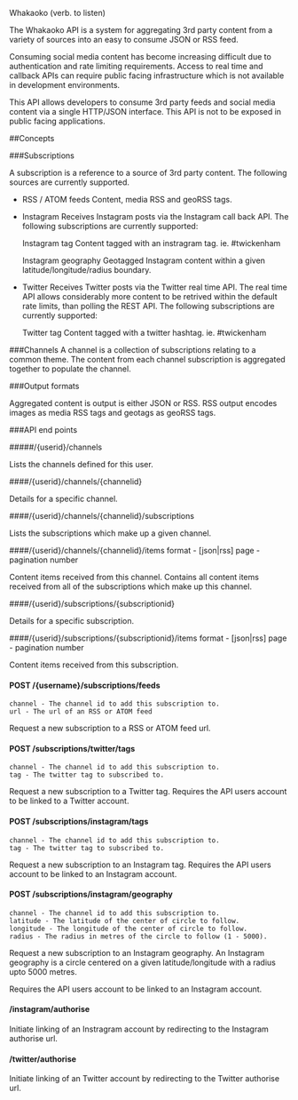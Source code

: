 Whakaoko (verb. to listen)

The Whakaoko API is a system for aggregating 3rd party content from a variety of sources into an easy to consume JSON or RSS feed.

Consuming social media content has become increasing difficult due to authentication and rate limiting requirements. 
Access to real time and callback APIs can require public facing infrastructure which is not available in development environments.

This API allows developers to consume 3rd party feeds and social media content via a single HTTP/JSON interface.
This API is not to be exposed in public facing applications.


##Concepts

###Subscriptions

A subscription is a reference to a source of 3rd party content.
The following sources are currently supported.

- RSS / ATOM feeds
Content, media RSS and geoRSS tags.

- Instagram
Receives Instagram posts via the Instagram call back API.
The following subscriptions are currently supported:

	Instagram tag
	Content tagged with an instragram tag. ie. #twickenham 

	Instagram geography	
	Geotagged Instagram content within a given latitude/longitude/radius boundary.


- Twitter
Receives Twitter posts via the Twitter real time API.
The real time API allows considerably more content to be retrived within the default rate limits, than polling the REST API.
The following subscriptions are currently supported:

	Twitter tag
	Content tagged with a twitter hashtag. ie. #twickenham


###Channels
A channel is a collection of subscriptions relating to a common theme.
The content from each channel subscription is aggregated together to populate the channel.


###Output formats

Aggregated content is output is either JSON or RSS.
RSS output encodes images as media RSS tags and geotags as geoRSS tags.


###API end points

#####/{userid}/channels

Lists the channels defined for this user.


####/{userid}/channels/{channelid}

Details for a specific channel.


####/{userid}/channels/{channelid}/subscriptions

Lists the subscriptions which make up a given channel.


####/{userid}/channels/{channelid}/items
	format - [json|rss]
	page - pagination number
	
Content items received from this channel. Contains all content items 
received from all of the subscriptions which make up this channel.


####/{userid}/subscriptions/{subscriptionid}

Details for a specific subscription.


####/{userid}/subscriptions/{subscriptionid}/items
	format - [json|rss]
	page - pagination number

Content items received from this subscription.


#### POST /{username}/subscriptions/feeds
	channel - The channel id to add this subscription to.
	url - The url of an RSS or ATOM feed
	
Request a new subscription to a RSS or ATOM feed url.

#### POST /subscriptions/twitter/tags
	channel - The channel id to add this subscription to.
	tag - The twitter tag to subscribed to.
	
Request a new subscription to a Twitter tag.
Requires the API users account to be linked to a Twitter account.


#### POST /subscriptions/instagram/tags
	channel - The channel id to add this subscription to.
	tag - The twitter tag to subscribed to.
	
Request a new subscription to an Instagram tag.
Requires the API users account to be linked to an Instagram account.

	
#### POST /subscriptions/instagram/geography	
	channel - The channel id to add this subscription to.
	latitude - The latitude of the center of circle to follow.
	longitude - The longitude of the center of circle to follow.
	radius - The radius in metres of the circle to follow (1 - 5000).

Request a new subscription to an Instagram geography. An Instagram geography is a circle
centered on a given latitude/longitude with a radius upto 5000 metres.

Requires the API users account to be linked to an Instagram account.


#### /instagram/authorise
	
Initiate linking of an Instragram account by redirecting to the Instagram authorise url.


#### /twitter/authorise

Initiate linking of an Twitter account by redirecting to the Twitter authorise url.